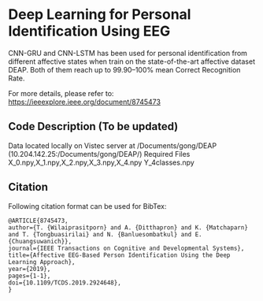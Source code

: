 # Deep Learning for Personal Identification Using EEG
CNN-GRU and CNN-LSTM has been used for personal identification from different affective states when train on the state-of-the-art affective dataset DEAP. Both of them reach up to 99.90–100% mean Correct Recognition Rate.

For more details, please refer to: https://ieeexplore.ieee.org/document/8745473


## Code Description (To be updated) ##
Data located locally on Vistec server at /Documents/gong/DEAP (10.204.142.25:/Documents/gong/DEAP/)
Required Files
X_0.npy,X_1.npy,X_2.npy,X_3.npy,X_4.npy
Y_4classes.npy


## Citation ##
Following citation format can be used for BibTex:

    @ARTICLE{8745473,
    author={T. {Wilaiprasitporn} and A. {Ditthapron} and K. {Matchaparn} and T. {Tongbuasirilai} and N. {Banluesombatkul} and E. {Chuangsuwanich}},
    journal={IEEE Transactions on Cognitive and Developmental Systems},
    title={Affective EEG-Based Person Identification Using the Deep Learning Approach},
    year={2019},
    pages={1-1},
    doi={10.1109/TCDS.2019.2924648},
    }
